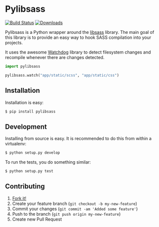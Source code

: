 # Pylibsass 

[![Build Status](https://travis-ci.org/rsenk330/pylibsass.png?branch=master)](https://travis-ci.org/rsenk330/pylibsass) [![Downloads](https://pypip.in/d/pylibsass/badge.png)](https://crate.io/package/pylibsass)

Pylibsass is a Python wrapper around the 
[libsass](https://github.com/hcatlin/libsass) library. The main goal of this
library is to provide an easy way to hook SASS compilation into your projects.

It uses the awesome [Watchdog](http://pythonhosted.org/watchdog/) library to
detect filesystem changes and recompile whenever there are changes detected.

```python
import pylibsass

pylibsass.watch("app/static/scss", "app/static/css")
```

## Installation

Installation is easy:

```sh
$ pip install pylibsass
```

## Development

Installing from source is easy. It is recommended to do this from within a 
virtualenv:

```sh
$ python setup.py develop
``` 

To run the tests, you do something similar:

```sh
$ python setup.py test
```

## Contributing

1. [Fork it!](https://help.github.com/articles/fork-a-repo)
1. Create your feature branch (`git checkout -b my-new-feature`)
1. Commit your changes (`git commit -am 'Added some feature'`)
1. Push to the branch (`git push origin my-new-feature`)
1. Create new Pull Request
